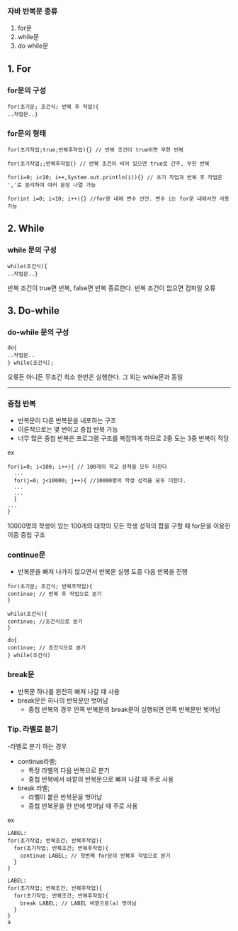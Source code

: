### 자바 반복문 종류
1. for문
2. while문
3. do while문


## 1. For
### for문의 구성
```
for(초기문; 조건식; 반복 후 작업){
..작업문..}
```
### for문의 형태
```
for(초기작업;true;반복후작업){} // 반복 조건이 true이면 무한 반복
```
```
for(초기작업;;반복후작업{} // 반복 조건이 비어 있으면 true로 간주, 무한 반복
```
```
for(i=0; i<10; i++,System.out.println(i)){} // 초기 작업과 반복 후 작업은 ','로 분리하여 여러 문장 나열 가능
```
```
for(int i=0; i<10; i++){} //for문 내에 변수 선언. 변수 i는 for문 내에서만 사용 가능 
```

## 2. While
### while 문의 구성
```
while(조건식){
..작업문..}
```
반복 조건이 true면 반복, false면 반복 종료한다. 반복 조건이 없으면 컴파일 오류

## 3. Do-while
### do-while 문의 구성
```
do{
..작업문..
} while(조건식);
```
오류든 아니든 무조건 최소 한번은 실행한다. 그 외는 while문과 동일

---
### 중첩 반복
- 반복문이 다른 반복문을 내포하는 구조
- 이론적으로는 몇 번이고 중첩 반복 가능
- 너무 많은 중첩 반복은 프로그램 구조를 복잡하게 하므로 2중 도는 3중 반복이 적당

ex
```
for(i=0; i<100; i++){ // 100개의 학교 성적을 모두 더한다
  ...
  for(j=0; j<10000; j++){ //10000명의 학생 성적을 모두 더한다.
  ...
  ...
  }
...
}
```
10000명의 학생이 있는 100개의 대학의 모든 학생 성적의 합을 구할 때 for문을 이용한 이중 중첩 구조

### continue문
- 반복문을 빠져 나가지 않으면서 반복문 실행 도중 다음 반복을 진행
```
for(초기문; 조건식; 반복후작업){
continue; // 반복 후 작업으로 분기
}
```
```
while(조건식){
continue; //조건식으로 분기
}
```
```
do{
continue; // 조건식으로 분기
} while(조건식)
```

### break문
- 반복문 하나를 완전히 빠져 나갈 때 사용
- break문은 하나의 반복문만 벗어남
  - 중첩 반복의 경우 안쪽 반복문의 break문이 실행되면 안쪽 반복문만 벗어남

### Tip. 라벨로 분기
-라벨로 분기 하는 경우
  - continue라벨;
    - 특정 라벨의 다음 반복으로 분기
    - 중첩 반복에서 바깥의 반복문으로 빠져 나갈 때 주로 사용
  - break 라벨;
    - 라벨이 붙은 반복문을 벗어남
    - 중첩 반복문을 한 번에 벗어날 때 주로 사용

ex
```
LABEL:
for(초기작업; 반복조건; 반복후작업){
  for(초기작업; 반복조건; 반복후작업){
    continue LABEL; // 첫번째 for문의 반복후 작업으로 분기
  }
}
```
```
LABEL:
for(초기작업; 반복조건; 반복후작업){
  for(초기작업; 반복조건; 반복후작업){
    break LABEL; // LABEL 바깥으로(a) 벗어남
  }
}
a
```
    

